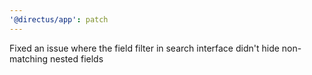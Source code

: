 ```yaml
---
'@directus/app': patch
---
```


Fixed an issue where the field filter in search interface didn't hide non-matching nested fields
